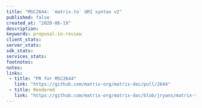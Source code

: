```yaml
---
title: "MSC2644: `matrix.to` URI syntax v2"
published: false
created_at: "2020-06-19"
description:
keywords: proposal-in-review
client_stats:
server_stats:
sdk_stats:
services_stats:
footnotes:
notes:
links:
 - title: "PR for MSC2644"
   link: "https://github.com/matrix-org/matrix-doc/pull/2644"
 - title: Rendered
   link: "https://github.com/matrix-org/matrix-doc/blob/jryans/matrix-to-uri-v2/proposals/2644-matrix.to-v2.md"
---
```

